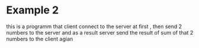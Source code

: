 # Example 2
this is a programm that client connect to the server at first , then send 2 numbers to the server and as a result server send the result of sum of that 2 numbers to the client agian
